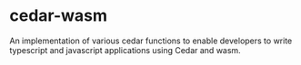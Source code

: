 # cedar-wasm

An implementation of various cedar functions to enable developers to write typescript and javascript applications using Cedar and wasm.
